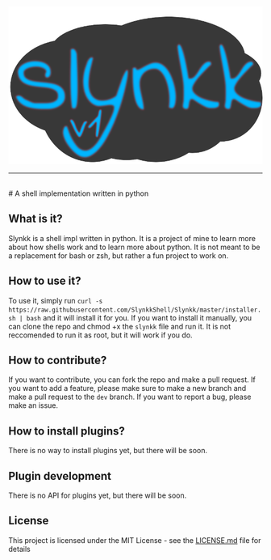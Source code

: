 <img src="branding/logoSD.png" style="margin:auto;"></img>
<hr><br>
# A shell implementation written in python

## What is it?

Slynkk is a shell impl written in python. It is a project of mine to learn more about how shells work and to learn more about python. It is not meant to be a replacement for bash or zsh, but rather a fun project to work on.

## How to use it?

To use it, simply run `curl -s https://raw.githubusercontent.com/SlynkkShell/Slynkk/master/installer.sh | bash` and it will install it for you. If you want to install it manually, you can clone the repo and chmod +x the `slynkk` file and run it. It is not reccomended to run it as root, but it will work if you do.

## How to contribute?

If you want to contribute, you can fork the repo and make a pull request. If you want to add a feature, please make sure to make a new branch and make a pull request to the `dev` branch. If you want to report a bug, please make an issue.

## How to install plugins?

There is no way to install plugins yet, but there will be soon.

## Plugin development

There is no API for plugins yet, but there will be soon.


## License

This project is licensed under the MIT License - see the [LICENSE.md](LICENSE.md) file for details